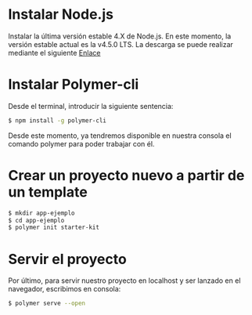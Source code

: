 # Instalar Node.js
  Instalar la última versión estable 4.X de Node.js. En este momento, la versión estable actual es la v4.5.0 LTS.
  La descarga se puede realizar mediante el siguiente [Enlace](https://nodejs.org/en/)

# Instalar Polymer-cli
  Desde el terminal, introducir la siguiente sentencia:
  ```sh
  $ npm install -g polymer-cli
  ```
  Desde este momento, ya tendremos disponible en nuestra consola el comando polymer para poder trabajar con él.

# Crear un proyecto nuevo a partir de un template

  ```sh
  $ mkdir app-ejemplo
  $ cd app-ejemplo
  $ polymer init starter-kit
  ```

# Servir el proyecto
  Por último, para servir nuestro proyecto en localhost y ser lanzado en el navegador, escribimos en consola:
  ```sh
  $ polymer serve --open
  ```

